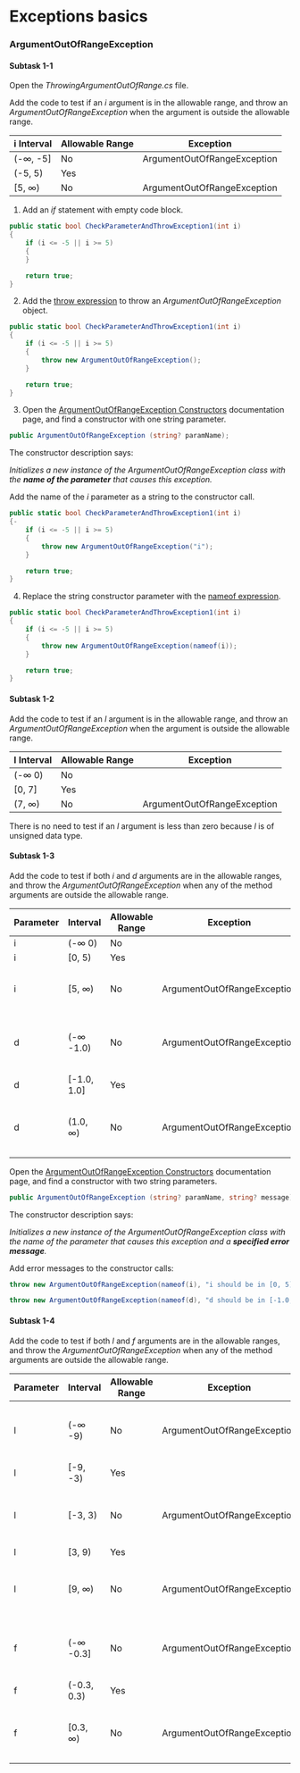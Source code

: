 # Exceptions basics


### ArgumentOutOfRangeException

#### Subtask 1-1

Open the *ThrowingArgumentOutOfRange.cs* file.

Add the code to test if an _i_ argument is in the allowable range, and throw an _ArgumentOutOfRangeException_ when the argument is outside the allowable range.


| i Interval    | Allowable Range | Exception                   |
|---------------|-----------------|-----------------------------|
| (-&infin;, -5]| No              | ArgumentOutOfRangeException |
| (-5, 5)       | Yes             |                             |
| [5, &infin;)  | No              | ArgumentOutOfRangeException |

1. Add an _if_ statement with empty code block.

```cs
public static bool CheckParameterAndThrowException1(int i)
{
    if (i <= -5 || i >= 5)
    {
    }

    return true;
}
```

2. Add the [throw expression](https://docs.microsoft.com/en-us/dotnet/csharp/language-reference/keywords/throw) to throw an _ArgumentOutOfRangeException_ object.

```cs
public static bool CheckParameterAndThrowException1(int i)
{
    if (i <= -5 || i >= 5)
    {
        throw new ArgumentOutOfRangeException();
    }

    return true;
}
```

3. Open the [ArgumentOutOfRangeException Constructors](https://docs.microsoft.com/en-us/dotnet/api/system.argumentoutofrangeexception.-ctor) documentation page, and find a constructor with one string parameter.

```cs
public ArgumentOutOfRangeException (string? paramName);
```

The constructor description says:

_Initializes a new instance of the ArgumentOutOfRangeException class with the **name of the parameter** that causes this exception._

Add the name of the _i_ parameter as a string to the constructor call.

```cs
public static bool CheckParameterAndThrowException1(int i)
{-
    if (i <= -5 || i >= 5)
    {
        throw new ArgumentOutOfRangeException("i");
    }

    return true;
}
```

4. Replace the string constructor parameter with the [nameof expression](https://docs.microsoft.com/en-us/dotnet/csharp/language-reference/operators/nameof).

```cs
public static bool CheckParameterAndThrowException1(int i)
{
    if (i <= -5 || i >= 5)
    {
        throw new ArgumentOutOfRangeException(nameof(i));
    }

    return true;
}
```

#### Subtask 1-2

Add the code to test if an _l_ argument is in the allowable range, and throw an _ArgumentOutOfRangeException_ when the argument is outside the allowable range.

| l Interval    | Allowable Range | Exception                   |
|---------------|-----------------|-----------------------------|
| (-&infin; 0)  | No              |                             |
| [0, 7]        | Yes             |                             |
| (7, &infin;)  | No              | ArgumentOutOfRangeException |

There is no need to test if an _l_ argument is less than zero because _l_ is of unsigned data type.  

#### Subtask 1-3

Add the code to test if both _i_ and _d_ arguments are in the allowable ranges, and throw the _ArgumentOutOfRangeException_ when any of the method arguments are outside the allowable range.

| Parameter | Interval        | Allowable Range | Exception                   | Error Message                        |
|-----------|-----------------|-----------------|-----------------------------|--------------------------------------|
| i         | (-&infin; 0)    | No              |                             |                                      |
| i         | [0, 5)          | Yes             |                             |                                      |
| i         | [5, &infin;)    | No              | ArgumentOutOfRangeException | i should be in [0, 5) interval.      |
| d         | (-&infin; -1.0) | No              | ArgumentOutOfRangeException | d should be in [-1.0, 1.0] interval. |
| d         | [-1.0, 1.0]     | Yes             |                             |                                      |
| d         | (1.0, &infin;)  | No              | ArgumentOutOfRangeException | d should be in [-1.0, 1.0] interval. |

Open the [ArgumentOutOfRangeException Constructors](https://docs.microsoft.com/en-us/dotnet/api/system.argumentoutofrangeexception.-ctor) documentation page, and find a constructor with two string parameters.

```cs
public ArgumentOutOfRangeException (string? paramName, string? message);
```

The constructor description says:

_Initializes a new instance of the ArgumentOutOfRangeException class with the name of the parameter that causes this exception and a **specified error message**._

Add error messages to the constructor calls:

```cs
throw new ArgumentOutOfRangeException(nameof(i), "i should be in [0, 5) interval.");

throw new ArgumentOutOfRangeException(nameof(d), "d should be in [-1.0, 1.0] interval.");
```

#### Subtask 1-4

Add the code to test if both _l_ and _f_ arguments are in the allowable ranges, and throw the _ArgumentOutOfRangeException_ when any of the method arguments are outside the allowable range.

| Parameter | Interval        | Allowable Range | Exception                   | Error Message                                |
|-----------|-----------------|-----------------|-----------------------------|----------------------------------------------|
| l         | (-&infin; -9)   | No              | ArgumentOutOfRangeException | l should be in [-9, -3) or [3, 9) intervals. |
| l         | [-9, -3)        | Yes             |                             |                                              |
| l         | [-3, 3)         | No              | ArgumentOutOfRangeException | l should be in [-9, -3) or [3, 9) intervals. |
| l         | [3, 9)          | Yes             |                             |                                              |
| l         | [9, &infin;)    | No              | ArgumentOutOfRangeException | l should be in [-9, -3) or [3, 9) intervals. |
| f         | (-&infin; -0.3] | No              | ArgumentOutOfRangeException | f should be in the (-0.3, 0.3) interval.     |
| f         | (-0.3, 0.3)     | Yes             |                             |                                              |
| f         | [0.3, &infin;)  | No              | ArgumentOutOfRangeException | f should be in the (-0.3, 0.3) interval.     |

